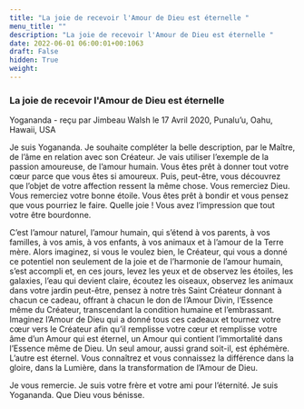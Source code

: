 ```yaml
---
title: "La joie de recevoir l'Amour de Dieu est éternelle "
menu_title: ""
description: "La joie de recevoir l'Amour de Dieu est éternelle "
date: 2022-06-01 06:00:01+00:1063
draft: False
hidden: True
weight:
---
```

### La joie de recevoir l'Amour de Dieu est éternelle 

Yogananda - reçu par Jimbeau Walsh le 17 Avril 2020, Punalu’u, Oahu, Hawaii, USA

Je suis Yogananda. Je souhaite compléter la belle description, par le Maître, de l’âme en relation avec son Créateur. Je vais utiliser l’exemple de la passion amoureuse, de l’amour humain. Vous êtes prêt à donner tout votre cœur parce que vous êtes si amoureux. Puis, peut-être, vous découvrez que l’objet de votre affection ressent la même chose. Vous remerciez Dieu. Vous remerciez votre bonne étoile. Vous êtes prêt à bondir et vous pensez que vous pourriez le faire. Quelle joie ! Vous avez l’impression que tout votre être bourdonne.

C’est l’amour naturel, l’amour humain, qui s’étend à vos parents, à vos familles, à vos amis, à vos enfants, à vos animaux et à l’amour de la Terre mère. Alors imaginez, si vous le voulez bien, le Créateur, qui vous a donné ce potentiel non seulement de la joie et de l’harmonie de l’amour humain, s’est accompli et, en ces jours, levez les yeux et de observez les étoiles, les galaxies, l’eau qui devient claire, écoutez les oiseaux, observez les animaux dans votre jardin peut-être, pensez à notre très Saint Créateur donnant à chacun ce cadeau, offrant à chacun le don de l’Amour Divin, l’Essence même du Créateur, transcendant la condition humaine et l’embrassant. Imaginez l’Amour de Dieu qui a donné tous ces cadeaux et tournez votre cœur vers le Créateur afin qu’il remplisse votre cœur et remplisse votre âme d’un Amour qui est éternel, un Amour qui contient l’immortalité dans l’Essence même de Dieu. Un seul amour, aussi grand soit-il, est éphémère. L’autre est éternel. Vous connaîtrez et vous connaissez la différence dans la gloire, dans la Lumière, dans la transformation de l’Amour de Dieu.

Je vous remercie. Je suis votre frère et votre ami pour l’éternité. Je suis Yogananda. Que Dieu vous bénisse.



